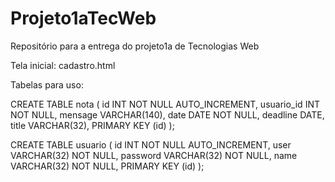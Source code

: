 # Projeto1aTecWeb
Repositório para a entrega do projeto1a de Tecnologias Web

Tela inicial: cadastro.html

Tabelas para uso:

CREATE TABLE nota (
id INT NOT NULL AUTO_INCREMENT,
usuario_id INT NOT NULL,
mensage VARCHAR(140),
date DATE NOT NULL,
deadline DATE,
title VARCHAR(32),
PRIMARY KEY (id)
);

CREATE TABLE usuario (
id INT NOT NULL AUTO_INCREMENT,
user VARCHAR(32) NOT NULL,
password VARCHAR(32) NOT NULL,
name VARCHAR(32) NOT NULL,
PRIMARY KEY (id)
);
